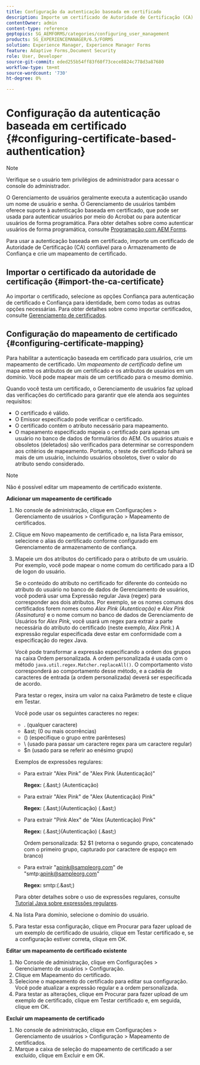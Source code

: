 ```yaml
---
title: Configuração da autenticação baseada em certificado
description: Importe um certificado de Autoridade de Certificação (CA) para o Armazenamento Confiável e crie um mapeamento de certificado para autenticação baseada em certificado.
contentOwner: admin
content-type: reference
geptopics: SG_AEMFORMS/categories/configuring_user_management
products: SG_EXPERIENCEMANAGER/6.5/FORMS
solution: Experience Manager, Experience Manager Forms
feature: Adaptive Forms,Document Security
role: User, Developer
source-git-commit: eded255b54ff83f60f73cece8824c778d3a87680
workflow-type: tm+mt
source-wordcount: '730'
ht-degree: 0%

---
```


# Configuração da autenticação baseada em certificado {#configuring-certificate-based-authentication}

>[!NOTE]
> 
> Verifique se o usuário tem privilégios de administrador para acessar o console do administrador.

O Gerenciamento de usuários geralmente executa a autenticação usando um nome de usuário e senha. O Gerenciamento de usuários também oferece suporte à autenticação baseada em certificado, que pode ser usada para autenticar usuários por meio do Acrobat ou para autenticar usuários de forma programática. Para obter detalhes sobre como autenticar usuários de forma programática, consulte [Programação com AEM Forms](https://www.adobe.com/go/learn_aemforms_programming_63).

Para usar a autenticação baseada em certificado, importe um certificado de Autoridade de Certificação (CA) confiável para o Armazenamento de Confiança e crie um mapeamento de certificado.

## Importar o certificado da autoridade de certificação {#import-the-ca-certificate}

Ao importar o certificado, selecione as opções Confiança para autenticação de certificado e Confiança para identidade, bem como todas as outras opções necessárias. Para obter detalhes sobre como importar certificados, consulte [Gerenciamento de certificados](/help/forms/using/admin-help/certificates.md#managing-certificates).

## Configuração do mapeamento de certificado {#configuring-certificate-mapping}

Para habilitar a autenticação baseada em certificado para usuários, crie um mapeamento de certificado. Um *mapeamento de certificado* define um mapa entre os atributos de um certificado e os atributos de usuários em um domínio. Você pode mapear mais de um certificado para o mesmo domínio.

Quando você testa um certificado, o Gerenciamento de usuários faz upload das verificações do certificado para garantir que ele atenda aos seguintes requisitos:

* O certificado é válido.
* O Emissor especificado pode verificar o certificado.
* O certificado contém o atributo necessário para mapeamento.
* O mapeamento especificado mapeia o certificado para apenas um usuário no banco de dados de formulários do AEM. Os usuários atuais e obsoletos (deletados) são verificados para determinar se correspondem aos critérios de mapeamento. Portanto, o teste de certificado falhará se mais de um usuário, incluindo usuários obsoletos, tiver o valor do atributo sendo considerado.

>[!NOTE]
>
>Não é possível editar um mapeamento de certificado existente.

**Adicionar um mapeamento de certificado**

1. No console de administração, clique em Configurações > Gerenciamento de usuários > Configuração > Mapeamento de certificados.
1. Clique em Novo mapeamento de certificado e, na lista Para emissor, selecione o alias do certificado conforme configurado em Gerenciamento de armazenamento de confiança.
1. Mapeie um dos atributos do certificado para o atributo de um usuário. Por exemplo, você pode mapear o nome comum do certificado para a ID de logon do usuário.

   Se o conteúdo do atributo no certificado for diferente do conteúdo no atributo do usuário no banco de dados de Gerenciamento de usuários, você poderá usar uma Expressão regular Java (regex) para corresponder aos dois atributos. Por exemplo, se os nomes comuns dos certificados forem nomes como *Alex Pink (Autenticação)* e *Alex Pink (Assinatura)* e o nome comum no banco de dados de Gerenciamento de Usuários for *Alex Pink*, você usará um regex para extrair a parte necessária do atributo do certificado (neste exemplo, *Alex Pink*.) A expressão regular especificada deve estar em conformidade com a especificação do regex Java.

   Você pode transformar a expressão especificando a ordem dos grupos na caixa Ordem personalizada. A ordem personalizada é usada com o método `java.util.regex.Matcher.replaceAll()`. O comportamento visto corresponderá ao comportamento desse método, e a cadeia de caracteres de entrada (a ordem personalizada) deverá ser especificada de acordo.

   Para testar o regex, insira um valor na caixa Parâmetro de teste e clique em Testar.

   Você pode usar os seguintes caracteres no regex:

   * . (qualquer caractere)
   * &amp;ast; (0 ou mais ocorrências)
   * () (especifique o grupo entre parênteses)
   * \ (usado para passar um caractere regex para um caractere regular)
   * $n (usado para se referir ao enésimo grupo)

   Exemplos de expressões regulares:

   * Para extrair &quot;Alex Pink&quot; de &quot;Alex Pink (Autenticação)&quot;

     **Regex:** (.&amp;ast;) \(Autenticação\)

   * Para extrair &quot;Alex Pink&quot; de &quot;Alex (Autenticação) Pink&quot;

     **Regex:** (.&amp;ast;)\(Autenticação\) (.&amp;ast;)

   * Para extrair &quot;Pink Alex&quot; de &quot;Alex (Autenticação) Pink&quot;

     **Regex:** (.&amp;ast;)\(Autenticação\) (.&amp;ast;)

     Ordem personalizada: $2 $1 (retorna o segundo grupo, concatenado com o primeiro grupo, capturado por caractere de espaço em branco)

   * Para extrair &quot;apink@sampleorg.com&quot; de &quot;smtp:apink@sampleorg.com&quot;

     **Regex:** smtp:(.&amp;ast;)

   Para obter detalhes sobre o uso de expressões regulares, consulte [Tutorial Java sobre expressões regulares](https://java.sun.com/docs/books/tutorial/essential/regex/).

1. Na lista Para domínio, selecione o domínio do usuário.
1. Para testar essa configuração, clique em Procurar para fazer upload de um exemplo de certificado de usuário, clique em Testar certificado e, se a configuração estiver correta, clique em OK.

**Editar um mapeamento de certificado existente**

1. No Console de administração, clique em Configurações > Gerenciamento de usuários > Configuração.
1. Clique em Mapeamento do certificado.
1. Selecione o mapeamento do certificado para editar sua configuração. Você pode atualizar a expressão regular e a ordem personalizada.
1. Para testar as alterações, clique em Procurar para fazer upload de um exemplo de certificado, clique em Testar certificado e, em seguida, clique em OK.

**Excluir um mapeamento de certificado**

1. No console de administração, clique em Configurações > Gerenciamento de usuários > Configuração > Mapeamento de certificados.
1. Marque a caixa de seleção do mapeamento de certificado a ser excluído, clique em Excluir e em OK.
